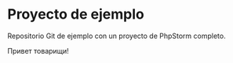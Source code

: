 # Proyecto de ejemplo

Repositorio Git de ejemplo con un proyecto de PhpStorm completo.

Привет товарищи!
